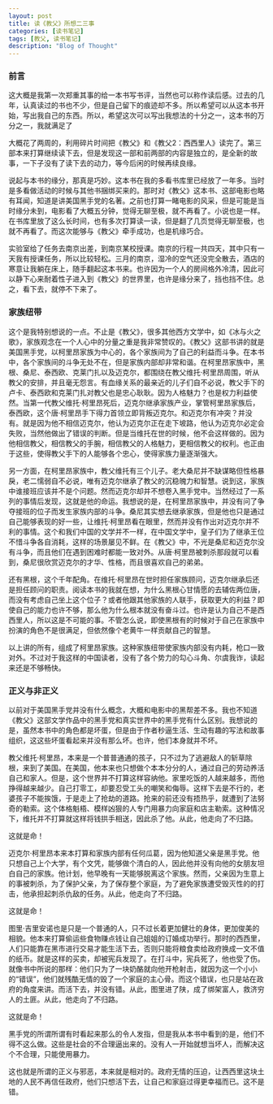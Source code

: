 ```yaml
---
layout: post
title: 读《教父》所想二三事
categories: [读书笔记]
tags: [教父, 读书笔记]
description: "Blog of Thought"
---
```


### 前言
这大概是我第一次郑重其事的给一本书写书评，当然也可以称作读后感。过去的几年，认真读过的书也不少，但是自己留下的痕迹却不多。所以希望可以从这本书开始，写出我自己的东西。所以，希望这次可以写出我想法的十分之一，这本书的万分之一，我就满足了

大概花了两周的，利用碎片时间把《教父》和《教父2：西西里人》读完了。第三部本来打算继续读下去，但是发现这一部和前两部的内容是独立的，是全新的故事，一下子没有了读下去的动力，等今后闲的时候再续良缘。

说起与本书的缘分，那真是巧妙。这本书在我的多看书库里已经放了一年多。当时是多看做活动的时候与其他书捆绑买来的。那时对《教父》这本书、这部电影也略有耳闻，知道是讲美国黑手党的名著。之前也打算一睹电影的风采，但是可能是当时缘分未到，电影看了大概五分钟，觉得无聊至极，就不再看了。小说也是一样。在书库里放了这么长时间，也有多次打算读一读，但是翻了几页觉得无聊至极，也就不再看了。而这次能够与《教父》牵手成功，也是机缘巧合。

实验室给了任务去南京出差，到南京某校授课。南京的行程一共四天，其中只有一天我有授课任务，所以比较轻松。三月的南京，湿冷的空气还没完全散去，酒店的寒意让我躺在床上，随手翻起这本书来。也许因为一个人的房间格外冷清，因此可以静下心来耐着性子进入到《教父》的世界里，也许是缘分来了，挡也挡不住。总之，看下去，就停不下来了。

### 家族纽带
这个是我特别想说的一点。不止是《教父》，很多其他西方文学中，如《冰与火之歌》，家族观念在一个人心中的分量之重是我非常赞叹的。《教父》这部书讲的就是美国黑手党，以柯里昂家族为中心的，各个家族间为了自己的利益而斗争。在本书中，各个家族间的斗争无处不在，但是家族内部却非常和谐。在柯里昂家族中，黑根、桑尼、泰西欧、克莱门扎以及迈克尔，都围绕在教父维托·柯里昂周围，听从教父的安排，并且毫无怨言。有血缘关系的最亲近的儿子们自不必说，教父手下的卢卡、泰西欧和克莱门扎对教父也是忠心耿耿。因为人格魅力？也是权力利益使然。当第一代教父维托·柯里昂死后，迈克尔继承家族产业，掌管柯里昂家族后，泰西欧，这个唐·柯里昂手下得力首领立即背叛迈克尔。和迈克尔有冲突？并没有。就是因为他不相信迈克尔，他认为迈克尔正在走下坡路，他认为迈克尔必定会失败，当然他做出了错误的判断。但是当维托在世的时候，他不会这样做的。因为他相信教父，相信教父的手腕，相信教父的人格魅力，更相信教父的权利。也正由于这些，使得教父手下的人能够各个忠心，使得家族力量逐渐强大。

另一方面，在柯里昂家族中，教父维托有三个儿子。老大桑尼并不缺谋略但性格暴戾，老二懦弱自不必说，唯有迈克尔继承了教父的沉稳魄力和智慧。说到这，家族中谁接班应该并不是个问题。然而迈克尔却并不想卷入黑手党中。当然经过了一系列的事情后发现，这就是他的命运。我想说的是，在柯里昂家族中，并没有问了争夺接班的位子而发生家族内部的斗争。桑尼其实想去继承家族，但是他也只是通过自己能够表现的好一些，让维托·柯里昂看在眼里，然而并没有作出对迈克尔并不利的事情。这个和我们中国的文学并不一样，在中国文学中，皇子们为了继承王位不惜斗争各自消耗，这样的场景屡见不鲜。在《教父》中，不光是桑尼和迈克尔没有斗争，而且他们在遇到困难时都能一致对外。从唐·柯里昂被刺杀那段就可以看到，桑尼很欣赏迈克尔的才华、性格，而且很喜欢自己的弟弟。

还有黑根，这个千年配角。在维托·柯里昂在世时担任家族顾问，迈克尔继承后还是担任顾问的职责。阅读本书的我就在想，为什么黑根心甘情愿的去辅佐两位唐，而没有考虑自己坐上这个位子？或者他跟其他家族的人联手，获取更大的利益？即使自己的能力也许不够，那么他为什么根本就没有奋斗过。也许是认为自己不是西西里人，所以这是不可能的事。不管怎么说，即使黑根有的时候对于自己在家族中扮演的角色不是很满足，但依然像个老黄牛一样贡献自己的智慧。

以上讲的所有，组成了柯里昂家族。这种家族纽带使家族内部没有内耗，枪口一致对外。不过对于我这样的中国读者，没有了各个势力的勾心斗角、尔虞我诈，读起来还是不够畅快。

### 正义与非正义

以前对于美国黑手党并没有什么概念，大概和电影中的黑帮差不多。我也不知道《教父》这部文学作品中的黑手党和真实世界中的黑手党有什么区别。我想说的是，虽然本书中的角色都是坏蛋，但是由于作者秒逼生活、生动有趣的写法和故事组织，这这些坏蛋看起来并没有那么坏。也许，他们本身就并不坏。

教父维托·柯里昂，本来是一个普普通通的孩子，只不过为了逃避敌人的斩草除根，来到了美国。在美国，他本来也只想做个本本分分的人，通过自己的劳动养活自己和家人。但是，这个世界并不打算这样容纳他。家里吃饭的人越来越多，而他挣得越来越少。自己打零工，却要忍受工头的嘲笑和侮辱。这样下去是不行的，老婆孩子不能挨饿，于是走上了抢劫的道路。抢来的前还没有捂热乎，就遭到了法努奇的勒索。这个体格魁梧、模样凶狠的人专门用暴力向家庭和店主勒索。这种情况下，维托并不打算就这样将钱拱手相送，因此杀了他。从此，他走向了不归路。

这就是命！

迈克尔·柯里昂本来本打算和家族内部有任何瓜葛，因为他知道父亲是黑手党。他只想自己上个大学，有个文凭，能够做个清白的人，因此他并没有向他的女朋友坦白自己的家族。他计划，他早晚有一天能够脱离这个家族。然而，父亲因为生意上的事被刺杀，为了保护父亲，为了保存整个家庭，为了避免家族遭受毁灭性的的打击，他承担起刺杀仇敌的任务。从此，他走向了不归路。

这就是命！

图里·吉里安诺也是只是一个普通的人，只不过长着更加健壮的身体，更加俊美的相貌。他本来打算偷运些食物赚点钱让自己姐姐的订婚成功举行。那时的西西里，人们只能靠在黑市进行交易才能生活下去，否则只能将粮食卖给政府换成一文不值的纸币。就是这样的买卖，却被宪兵发现了。在打斗中，宪兵死了，他也受了伤。就像书中所说的那样：他们只为了一块奶酪就向他开枪射击，就因为这一个小小的“错误”，他们就残酷无情的毁了一个家庭的主心骨。而这个错误，也只是站在政府的角度来讲。而活下去，并没有错。从此，图里进了陕，成了绑架富人，救济穷人的土匪。从此，他走向了不归路。

这就是命！

黑手党的所谓所谓有时看起来那么的令人发指，但是我从本书中看到的是，他们不得不这么做。这些是社会的不合理逼出来的。没有人一开始就想当坏人，而解决这个不合理，只能使用暴力。

这也就是所谓的正义与邪恶，本来就是相对的。政府无情的压迫，让西西里这块土地的人民不再信任政府，他们只想活下去，让自己和家庭过得更幸福而已。这不是错。
